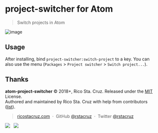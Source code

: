 # project-switcher for Atom

> Switch projects in Atom

![image](https://user-images.githubusercontent.com/74385/43043029-c0bc1a7a-8dbc-11e8-914f-c32b77290721.png)

## Usage

After installing, bind `project-switcher:switch-project` to a key. You can also use the menu (`Packages` > `Project switcher` > `Switch project...`).

## Thanks

**atom-project-switcher** © 2018+, Rico Sta. Cruz. Released under the [MIT] License.<br>
Authored and maintained by Rico Sta. Cruz with help from contributors ([list][contributors]).

> [ricostacruz.com](http://ricostacruz.com) &nbsp;&middot;&nbsp;
> GitHub [@rstacruz](https://github.com/rstacruz) &nbsp;&middot;&nbsp;
> Twitter [@rstacruz](https://twitter.com/rstacruz)

[![](https://img.shields.io/github/followers/rstacruz.svg?style=social&label=@rstacruz)](https://github.com/rstacruz) &nbsp;
[![](https://img.shields.io/twitter/follow/rstacruz.svg?style=social&label=@rstacruz)](https://twitter.com/rstacruz)

[MIT]: http://mit-license.org/
[contributors]: http://github.com/rstacruz/atom-project-switcher/contributors
